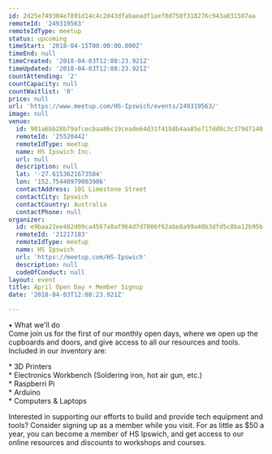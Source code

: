 ```yaml
---
id: 2d25e749304e7891d14c4c2d43dfabaeadf1aef0d750f318276c943a831587aa
remoteId: '249319563'
remoteIdType: meetup
status: upcoming
timeStart: '2018-04-15T00:00:00.000Z'
timeEnd: null
timeCreated: '2018-04-03T12:08:23.921Z'
timeUpdated: '2018-04-03T12:08:23.921Z'
countAttending: '2'
countCapacity: null
countWaitlist: '0'
price: null
url: 'https://www.meetup.com/HS-Ipswich/events/249319563/'
image: null
venue:
  id: 901a6bb28b79afcecbaa86c19ceade64d31f41b8b4aa85e717dd8c3c379d7140
  remoteId: '25520442'
  remoteIdType: meetup
  name: HS Ipswich Inc.
  url: null
  description: null
  lat: '-27.6153621673584'
  lon: '152.75440979003906'
  contactAddress: 101 Limestone Street
  contactCity: Ipswich
  contactCountry: Australia
  contactPhone: null
organizer:
  id: e9baa22ee482d09ca4567a8af964d7d7006f62abe8a99a48b3dfd5c8ba12b95b
  remoteId: '21217183'
  remoteIdType: meetup
  name: HS Ipswich
  url: 'https://meetup.com/HS-Ipswich'
  description: null
  codeOfConduct: null
layout: event
title: April Open Day + Member Signup
date: '2018-04-03T12:08:23.921Z'

---
```

<p>• What we'll do<br/>Come join us for the first of our monthly open days, where we open up the cupboards and doors, and give access to all our resources and tools. Included in our inventory are:</p> <p>* 3D Printers<br/>* Electronics Workbench (Soldering iron, hot air gun, etc.)<br/>* Raspberri Pi<br/>* Arduino<br/>* Computers &amp; Laptops</p> <p>Interested in supporting our efforts to build and provide tech equipment and tools? Consider signing up as a member while you visit. For as little as $50 a year, you can become a member of HS Ipswich, and get access to our online resources and discounts to workshops and courses.</p>
